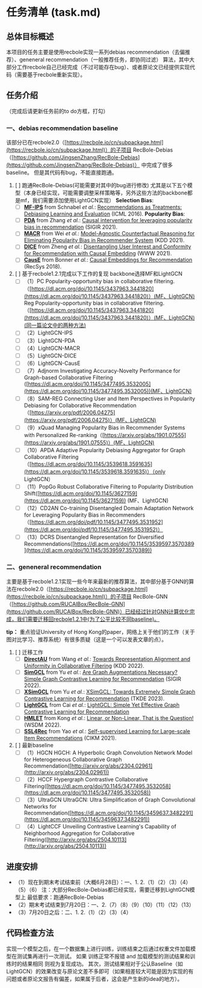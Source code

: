 # 任务清单 (task.md)

## 总体目标概述

本项目的任务主要是使用recbole实现一系列debias recommendation（去偏推荐）、geneneral recommendation（一般推荐任务，即协同过滤） 算法，其中大部分工作recbole自己已经完成（不过可能存在bug）、或者原论文已经提供实现代码（需要基于recbole重新实现）。

## 任务介绍

（完成后请更新任务前的to do方框，打勾）

### 一、debias recommendation baseline

该部分已在recbole2.0（[https://recbole.io/cn/subpackage.html](https://recbole.io/cn/subpackage.html)）的子项目 RecBole-Debias（[https://github.com/JingsenZhang/RecBole-Debias](https://github.com/JingsenZhang/RecBole-Debias)） 中完成了很多baseline。
但是其代码有bug，不能直接跑通。

1. [ ] 跑通RecBole-Debias(可能需要对其中的bug进行修改)
    尤其是以下五个模型（本身已经实现，可能需要调整采样策略等，另外这些方法的backbone都是mf，我们需要添加使用LightGCN实现）
    **Selection Bias**:
    * [ ] **[MF-IPS](recbole_debias/model/debiased_recommender/mf_ips.py)** from Schnabel *et al.*: [Recommendations as Treatments: Debiasing Learning and Evaluation](http://proceedings.mlr.press/v48/schnabel16.pdf) (ICML 2016).
    **Popularity Bias**:
    * [ ] **[PDA](recbole_debias/model/debiased_recommender/pda.py)** from Zhang *et al.*: [Causal intervention for leveraging popularity bias in recommendation](https://arxiv.org/pdf/2105.06067.pdf) (SIGIR 2021).
    * [ ] **[MACR](recbole_debias/model/debiased_recommender/macr.py)** from Wei *et al.*: [Model-Agnostic Counterfactual Reasoning for Eliminating Popularity Bias in Recommender System](https://arxiv.org/pdf/2010.15363.pdf) (KDD 2021).
    * [ ] **[DICE](recbole_debias/model/debiased_recommender/dice.py)** from Zheng *et al.*: [Disentangling User Interest and Conformity for Recommendation with Causal Embedding](https://arxiv.org/pdf/2006.11011.pdf?ref=https://githubhelp.com) (WWW 2021).
    * [ ] **[CausE](recbole_debias/model/debiased_recommender/cause.py)** from Bonner *et al.*: [Causal Embeddings for Recommendation](https://arxiv.org/pdf/1706.07639.pdf?ref=https://githubhelp.com) (RecSys 2018).
2. [ ] 基于recbole1.2.1完成以下工作的复现
    backbone选择MF和LightGCN
    * [ ] （1）PC Popularity-opportunity bias in collaborative filtering.（[https://dl.acm.org/doi/10.1145/3437963.3441820](https://dl.acm.org/doi/10.1145/3437963.3441820)）(MF、LightGCN)
        Reg Popularity-opportunity bias in collaborative filtering.（[https://dl.acm.org/doi/10.1145/3437963.3441820](https://dl.acm.org/doi/10.1145/3437963.3441820)）(MF、LightGCN)(同一篇论文中的两种方法)
    * [ ] （2）LightGCN-IPS
    * [ ] （3）LightGCN-PDA
    * [ ] （4）LightGCN-MACR
    * [ ] （5）LightGCN-DICE
    * [ ] （6）LightGCN-CausE
    * [ ] （7）Adjnorm Investigating Accuracy-Novelty Performance for Graph-based Collaborative Filtering ([https://dl.acm.org/doi/10.1145/3477495.3532005](https://dl.acm.org/doi/10.1145/3477495.3532005))(MF、LightGCN)
    * [ ] （8）SAM-REG Connecting User and Item Perspectives in Popularity Debiasing for Collaborative Recommendation（[https://arxiv.org/pdf/2006.04275](https://arxiv.org/pdf/2006.04275)）(MF、LightGCN)
    * [ ] （9）xQuad Managing Popularity Bias in Recommender Systems with Personalized Re-ranking（[https://arxiv.org/abs/1901.07555](https://arxiv.org/abs/1901.07555)）(MF、LightGCN)
    * [ ] （10）APDA Adaptive Popularity Debiasing Aggregator for Graph Collaborative Filtering（[https://dl.acm.org/doi/10.1145/3539618.3591635](https://dl.acm.org/doi/10.1145/3539618.3591635)）（only LightGCN）
    * [ ] （11）PopGo Robust Collaborative Filtering to Popularity Distribution Shift([https://dl.acm.org/doi/10.1145/3627159](https://dl.acm.org/doi/10.1145/3627159)) (MF、LightGCN)
    * [ ] （12）CD2AN Co-training Disentangled Domain Adaptation Network for Leveraging Popularity Bias in Recommenders（[https://dl.acm.org/doi/pdf/10.1145/3477495.3531952](https://dl.acm.org/doi/pdf/10.1145/3477495.3531952)）
    * [ ] （13）DCRS Disentangled Representation for Diversified Recommendations([https://dl.acm.org/doi/10.1145/3539597.3570389](https://dl.acm.org/doi/10.1145/3539597.3570389))

### 二、geneneral recommendation

主要是基于recbole1.2.1实现一些今年来最新的推荐算法，其中部分基于GNN的算法在recbole2.0（[https://recbole.io/cn/subpackage.html](https://recbole.io/cn/subpackage.html)）的子项目 RecBole-GNN（[https://github.com/RUCAIBox/RecBole-GNN](https://github.com/RUCAIBox/RecBole-GNN)）已经经过针对GNN计算优化完成，我们需要迁移回recbole1.2.1中(为了公平比较不同baseline)。

**tip：** 重点验证University of Hong Kong的paper，网络上关于他们的工作（关于图对比学习、推荐系统）有很多质疑（这是一个可以发表文章的点）。

1. [ ] 迁移工作
    * [ ] **[DirectAU](recbole_gnn/model/general_recommender/directau.py)** from Wang *et al.*: [Towards Representation Alignment and Uniformity in Collaborative Filtering](https://arxiv.org/abs/2206.12811) (KDD 2022).
    * [ ] **[SimGCL](recbole_gnn/model/general_recommender/simgcl.py)** from Yu *et al.*: [Are Graph Augmentations Necessary? Simple Graph Contrastive Learning for Recommendation](https://arxiv.org/abs/2112.08679) (SIGIR 2022).
    * [ ] **[XSimGCL](recbole_gnn/model/general_recommender/xsimgcl.py)** from Yu *et al.*: [XSimGCL: Towards Extremely Simple Graph Contrastive Learning for Recommendation](https://arxiv.org/abs/2209.02544) (TKDE 2023).
    * [ ] **[LightGCL](recbole_gnn/model/general_recommender/lightgcl.py)** from Cai *et al.*: [LightGCL: Simple Yet Effective Graph Contrastive Learning for Recommendation](https://arxiv.org/abs/2301.03633)
    * [ ] **[HMLET](recbole_gnn/model/general_recommender/hmlet.py)** from Kong *et al.*: [Linear, or Non-Linear, That is the Question!](https://arxiv.org/abs/2111.07265) (WSDM 2022).
    * [ ] **[SSL4Rec](recbole_gnn/model/general_recommender/ssl4rec.py)** from Yao *et al.*: [Self-supervised Learning for Large-scale Item Recommendations](https://arxiv.org/abs/2007.12865) (CIKM 2021).
2. [ ] 最新baseline
    * [ ] （1）HGCN HGCH: A Hyperbolic Graph Convolution Network Model for Heterogeneous Collaborative Graph Recommendation([http://arxiv.org/abs/2304.02961](http://arxiv.org/abs/2304.02961))
    * [ ] （2）HCCF Hypergraph Contrastive Collaborative Filtering([https://dl.acm.org/doi/10.1145/3477495.3532058](https://dl.acm.org/doi/10.1145/3477495.3532058))
    * [ ] （3）UltraGCN UltraGCN: Ultra Simplification of Graph Convolutional Networks for Recommendation([https://dl.acm.org/doi/10.1145/3459637.3482291](https://dl.acm.org/doi/10.1145/3459637.3482291))
    * [ ] （4）LightCCF Unveiling Contrastive Learning's Capability of Neighborhood Aggregation for Collaborative Filtering([http://arxiv.org/abs/2504.10113](http://arxiv.org/abs/2504.10113))

## 进度安排

* （1）现在到期末考试结束前（大概6月28日）：一、1. 2.（1）（2）（3）（4）（5）（6）
    注：大部分RecBole-Debias都已经实现，需要迁移到LightGCN模型上
    最低要求：跑通RecBole-Debias
* （2）期末考试结束到7月20日：一、2.（7）（8）（9）（10）（11）（12）（13）
* （3）7月20日之后：二、1. 2.（1）（2）（3）（4）

## 代码检查方法

实现一个模型之后，在一个数据集上进行训练，训练结束之后通过权重文件加载模型在测试集再进行一次测试。
如果 训练正常不报错 and 加载模型的测试结果和训练时的结果相同 则视为复现成功。
其次，测试结果相对于公认Baseline（如LightGCN）的效果改变与原论文差不多即可（如果相差较大可能是因为实现的有问题或者原论文报告有偏差，如果属于后者，这会是产生新的idea的地方）。

